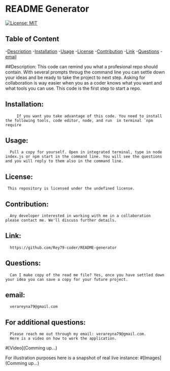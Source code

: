 # README Generator
  
[![License: MIT](https://img.shields.io/badge/License-MIT-yellow.svg)](https://opensource.org/licenses/MIT)
  
  ## Table of Content

  -[Description](#Description)
  -[Installation](#Installation)
  -[Usage](#Usage)
  -[License](#Licenses)
  -[Contribution](#Contribution)
  -[Link](#Link)
  -[Questions](#Questions)
  -[email](#email)
  
  ##Description: 
      This code can remind you what a profesional repo should contain. With several prompts throug the command line you can settle down your ideas and be ready to take the project to next step. Asking for collaboration is way easier when you as a coder knows what you want and what tools you can use. This code is the first step to start a repo.

  ## Installation:
         If you want you take advantage of this code. You need to install the following tools, code editor, node, and run  in terminal `npm require

  ## Usage:
      Pull a copy for yourself. Open in integrated terminal, type in node index.js or npm start in the command line. You will see the questions and you will reply to them also in the command line.
  
  ## License:
     This repository is licensed under the undefined license.

  ## Contribution:
      Any developer interested in working with me in a collaboration please contact me. We'll discuss further details.

  ## Link:  
      https://github.com/Rey79-coder/README-generator

  ## Questions:  
      Can I make copy of the read me file? Yes, once you have settled down your idea you can save a copy for your future project.

  ## email:  
      verareyna79@gmail.com

  ## For additional questions:
      Please reach me out through my email: verareyna79@gmail.com.
      Here is a video on how to work the application.
   #[Video](Comming up...)
   
   For illustration purposes here is a snapshot of real live instance:
   #[Images](Comming up...)
   
   